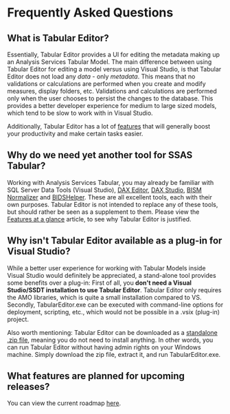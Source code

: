 ﻿# Frequently Asked Questions

## What is Tabular Editor?
Essentially, Tabular Editor provides a UI for editing the metadata making up an Analysis Services Tabular Model. The main difference between using Tabular Editor for editing a model versus using Visual Studio, is that Tabular Editor does not load any _data_ - only _metadata_. This means that no validations or calculations are performed when you create and modify measures, display folders, etc. Validations and calculations are performed only when the user chooses to persist the changes to the database. This provides a better developer experience for medium to large sized models, which tend to be slow to work with in Visual Studio.

Additionally, Tabular Editor has a lot of [features](Features-at-a-glance.md) that will generally boost your productivity and make certain tasks easier.

## Why do we need yet another tool for SSAS Tabular?
Working with Analysis Services Tabular, you may already be familiar with SQL Server Data Tools (Visual Studio), [DAX Editor](https://www.sqlbi.com/tools/dax-editor/), [DAX Studio](https://www.sqlbi.com/tools/dax-studio/), [BISM Normalizer](http://bism-normalizer.com/) and [BIDSHelper](https://bidshelper.codeplex.com/). These are all excellent tools, each with their own purposes. Tabular Editor is not intended to replace any of these tools, but should rather be seen as a supplement to them. Please view the [Features at a glance](Features-at-a-glance.md) article, to see why Tabular Editor is justified.

## Why isn't Tabular Editor available as a plug-in for Visual Studio?
While a better user experience for working with Tabular Models inside Visual Studio would definitely be appreciated, a stand-alone tool provides some benefits over a plug-in: First of all, you **don't need a Visual Studio/SSDT installation to use Tabular Editor**. Tabular Editor only requires the AMO libraries, which is quite a small installation compared to VS. Secondly, TabularEditor.exe can be executed with command-line options for deployment, scripting, etc., which would not be possible in a .vsix (plug-in) project.

Also worth mentioning: Tabular Editor can be downloaded as a [standalone .zip file](https://github.com/otykier/TabularEditor/releases/latest/download/TabularEditor.Portable.zip), meaning you do not need to install anything. In other words, you can run Tabular Editor without having admin rights on your Windows machine. Simply download the zip file, extract it, and run TabularEditor.exe.

## What features are planned for upcoming releases?
You can view the current roadmap [here](Roadmap.md).
